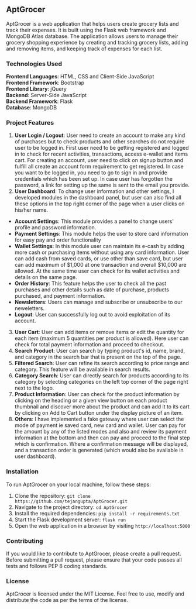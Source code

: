 ## AptGrocer
AptGrocer is a web application that helps users create grocery lists and track their expenses.
It is built using the Flask web framework and MongoDB Atlas database.
The application allows users to manage their grocery shopping experience by creating and tracking grocery lists,
adding and removing items, and keeping track of expenses for each list.

### Technologies Used
**Frontend Languages**: HTML, CSS and Client-Side JavaScript<br>
**Frontend Framework**: Bootstrap<br>
**Frontend Library**: jQuery<br>
**Backend**: Server-Side JavaScript<br>
**Backend Framework**: Flask<br>
**Database**: MongoDB

### Project Features
1. **User Login / Logout**: User need to create an account to make any kind of purchases but to check products and other searches do not require user to be logged in. First user need to be getting registered and logged in to check for recent activities, transactions, access e-wallet and items cart. For creating an account, user need to click on signup button and fulfill all create an account form requirement to get registered. In case you want to be logged in, you need to go to sign in and provide credentials which has been set up. In case user has forgotten the password, a link for setting up the same is sent to the email you provide.
2. **User Dashboard**: To change user information and other settings, I developed modules in the dashboard panel, but user can also find all these options in the top right corner of the page when a user clicks on his/her name.
- **Account Settings**: This module provides a panel to change users' profile and password information.
- **Payment Settings**: This module helps the user to store card information for easy pay and order functionality
- **Wallet Settings**: In this module user can maintain its e-cash by adding more cash or purchasing items without using any card information. User can add cash from saved cards, or use other than save card, but user can add maximum of $1,000 at one transaction and overall $10,000 are allowed. At the same time user can check for its wallet activities and details on the same page.
- **Order History**: This feature helps the user to check all the past purchases and other details such as date of purchase, products purchased, and payment information.
- **Newsletters**: Users can manage and subscribe or unsubscribe to our neweletters.
- **Logout**: User can successfully log out to avoid exploitation of its account.
3. **User Cart**: User can add items or remove items or edit the quantity for each item (maximum 5 quantities per product is allowed). Here user can check for total payment information and proceed to checkout.
4. **Search Product**: User can search by typing product's id, name, brand, and category in the search bar that is present on the top of the page.
5. **Filtered Search**: User can refine its search according to price range and category. This feature will be available in search results.
6. **Category Search**: User can directly search for products according to its category by selecting categories on the left top corner of the page right next to the logo.
7. **Product Information**: User can check for the product information by clicking on the heading or a given view button on each product thumbnail and discover more about the product and can add it to its cart by clicking on Add to Cart button under the display picture of an item.
8. **Others**: I have implemented a fake gateway where user can select the mode of payment ie saved card, new card and wallet. User can pay for the amount by any of the listed modes and also and review its payment information at the bottom and then can pay and proceed to the final step which is confirmation. Where a confirmation message will be displayed, and a transaction order is generated (which would also be available in user dashboard).

### Installation
To run AptGrocer on your local machine, follow these steps:
1. Clone the repository: ``git clone https://github.com/tejangupta/AptGrocer.git``
2. Navigate to the project directory: ``cd AptGrocer``
3. Install the required dependencies: ``pip install -r requirements.txt``
4. Start the Flask development server: ``flask run``
5. Open the web application in a browser by visiting ``http://localhost:5000``

### Contributing
If you would like to contribute to AptGrocer, please create a pull request.
Before submitting a pull request, please ensure that your code passes all tests and follows PEP 8 coding standards.

### License
AptGrocer is licensed under the MIT License.
Feel free to use, modify and distribute the code as per the terms of the license.